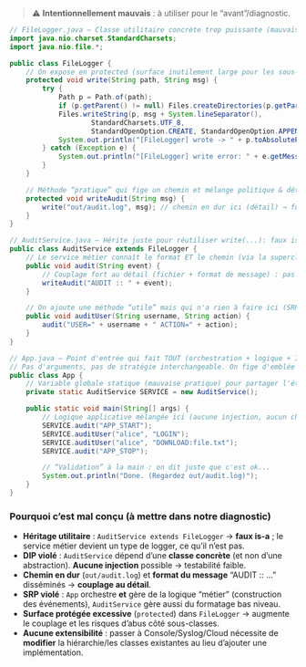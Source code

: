 > ⚠️ **Intentionnellement mauvais** : à utiliser pour le “avant”/diagnostic.

```java
// FileLogger.java — Classe utilitaire concrète trop puissante (mauvais design)
import java.nio.charset.StandardCharsets;
import java.nio.file.*;

public class FileLogger {
    // On expose en protected (surface inutilement large pour les sous-classes)
    protected void write(String path, String msg) {
        try {
            Path p = Path.of(path);
            if (p.getParent() != null) Files.createDirectories(p.getParent());
            Files.writeString(p, msg + System.lineSeparator(),
                    StandardCharsets.UTF_8,
                    StandardOpenOption.CREATE, StandardOpenOption.APPEND, StandardOpenOption.WRITE);
            System.out.println("[FileLogger] wrote -> " + p.toAbsolutePath());
        } catch (Exception e) {
            System.out.println("[FileLogger] write error: " + e.getMessage());
        }
    }

    // Méthode “pratique” qui fige un chemin et mélange politique & détail
    protected void writeAudit(String msg) {
        write("out/audit.log", msg); // chemin en dur ici (détail) → fuite dans la hiérarchie
    }
}
```

```java
// AuditService.java — Hérite juste pour réutiliser write(...): faux is-a (mauvais)
public class AuditService extends FileLogger {
    // Le service métier connaît le format ET le chemin (via la superclasse)
    public void audit(String event) {
        // Couplage fort au détail (fichier + format de message) : pas d’abstraction
        writeAudit("AUDIT :: " + event);
    }

    // On ajoute une méthode “utile” mais qui n'a rien à faire ici (SRP violé)
    public void auditUser(String username, String action) {
        audit("USER=" + username + " ACTION=" + action);
    }
}
```

```java
// App.java — Point d'entrée qui fait TOUT (orchestration + logique + I/O) : SRP violé
// Pas d'arguments, pas de stratégie interchangeable. On fige d'emblée le service concret.
public class App {
    // Variable globale statique (mauvaise pratique) pour partager l'état
    private static AuditService SERVICE = new AuditService();

    public static void main(String[] args) {
        // Logique applicative mélangée ici (aucune injection, aucun choix d'implémentation)
        SERVICE.audit("APP_START");
        SERVICE.auditUser("alice", "LOGIN");
        SERVICE.auditUser("alice", "DOWNLOAD:file.txt");
        SERVICE.audit("APP_STOP");

        // “Validation” à la main : on dit juste que c'est ok...
        System.out.println("Done. (Regardez out/audit.log)");
    }
}
```

### Pourquoi c’est **mal conçu** (à mettre dans notre diagnostic)

* **Héritage utilitaire** : `AuditService extends FileLogger` → **faux is-a** ; le service métier devient un type de logger, ce qu’il n’est pas.
* **DIP violé** : `AuditService` dépend d’une **classe concrète** (et non d’une abstraction). **Aucune injection** possible → testabilité faible.
* **Chemin en dur** (`out/audit.log`) et **format du message** “AUDIT :: …” disséminés → **couplage au détail**.
* **SRP violé** : `App` orchestre **et** gère de la logique “métier” (construction des événements), `AuditService` gère aussi du formatage bas niveau.
* **Surface protégée excessive** (`protected`) dans `FileLogger` → augmente le couplage et les risques d’abus côté sous-classes.
* **Aucune extensibilité** : passer à Console/Syslog/Cloud nécessite de **modifier** la hiérarchie/les classes existantes au lieu d’ajouter une implémentation.
